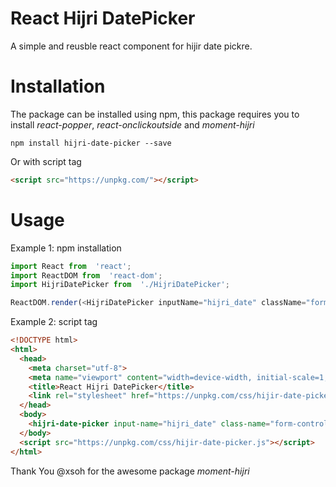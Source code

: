 # React Hijri DatePicker
A simple and reusble react component for hijir date pickre.


# Installation
The package can be installed using npm, this package requires you to install *react-popper*, *react-onclickoutside* and *moment-hijri*
```
npm install hijri-date-picker --save
```
Or with script tag
```html
<script src="https://unpkg.com/"></script>
```
# Usage
Example 1: npm installation
```javascript
import React from  'react';
import ReactDOM from  'react-dom';
import HijriDatePicker from  './HijriDatePicker';

ReactDOM.render(<HijriDatePicker inputName="hijri_date" className="form-control" selectedDate="1439/08/02" />, document.getElementById('root'));

```
Example 2: script tag
```html
<!DOCTYPE html>
<html>
  <head>
    <meta charset="utf-8">
    <meta name="viewport" content="width=device-width, initial-scale=1, shrink-to-fit=no">
    <title>React Hijri DatePicker</title>
    <link rel="stylesheet" href="https://unpkg.com/css/hijir-date-picker.css">
  </head>
  <body>
    <hijri-date-picker input-name="hijri_date" class-name="form-control" selected-date="1439/08/02"></hijri-date-picker>
  </body>
  <script src="https://unpkg.com/css/hijir-date-picker.js"></script>
</html>

```

Thank You @xsoh for the awesome package *moment-hijri* 

